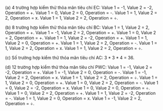 (a) 4 trường hợp kiểm thử thỏa mãn tiêu chí EC:
Value 1 = -1, Value 2 = -2, Operation = +.
Value 1 = 0, Value 2 = 0, Operation = -.
Value 1 = 1, Value 2 = 2, Operation = x.
Value 1 = 1, Value 2 = 2, Operation = ÷.

(b) 8 trường hợp kiểm thử thỏa mãn tiêu chí BC:
Value 1 = 1, Value 2 = 2, Operation = +.
Value 1 = -1, Value 2 = 2, Operation = +.
Value 1 = 0, Value 2 = 2, Operation = +.
Value 1 = 1, Value 2 = -2, Operation = +.
Value 1 = 1, Value 2 = 0, Operation = +.
Value 1 = 1, Value 2 = 2, Operation = -.
Value 1 = 1, Value 2 = 2, Operation = x.
Value 1 = 1, Value 2 = 2, Operation = ÷.

(c) Số trường hợp kiểm thử thỏa mãn tiêu chí AC: 3 * 3 * 4 = 36.

(d) 12 trường hợp kiểm thử thỏa mãn tiêu chí PWC:
Value 1 = -1, Value 2 = -2, Operation = +.
Value 1 = -1, Value 2 = 0, Operation = -.
Value 1 = -1, Value 2 = 2, Operation = x.
Value 1 = 1, Value 2 = 2, Operation = ÷.
Value 1 = 1, Value 2 = 0, Operation = +.
Value 1 = 0, Value 2 = 2, Operation = -.
Value 1 = 0, Value 2 = -2, Operation = x.
Value 1 = 0, Value 2 = 0, Operation = ÷.
Value 1 = 0, Value 2 = 2, Operation = +.
Value 1 = 1, Value 2 = -2, Operation = -.
Value 1 = 1, Value 2 = 0, Operation = x.
Value 1 = -1, Value 2 = 2, Operation = ÷.